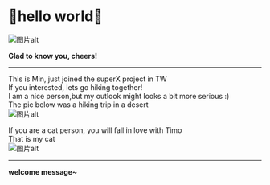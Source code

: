 # 👋hello world👋

![图片alt]([blob:https://rb31qf94jp.feishu.cn/ca9995b5-c43e-4a15-8e01-28812d18dab2](https://internal-api-drive-stream.feishu.cn/space/api/box/stream/download/v2/cover/boxcnqiNk7lmdNCSqUNpIwzTTSb/?fallback_source=1&height=1280&mount_node_token=GGIIdgaS6oyMqExQpNPcR3MVnAd&mount_point=docx_image&policy=equal&width=1280)"min")  

**Glad to know you, cheers!**  

-------------------
This is Min, just joined the superX project in TW  
If you interested, lets go hiking together!   
I am a nice person,but my outlook might looks a bit more serious :)  
The pic below was a hiking trip in a desert  
![图片alt](blob:https://rb31qf94jp.feishu.cn/ca9995b5-c43e-4a15-8e01-28812d18dab2"desert")

If you are a cat person, you will fall in love with Timo  
That is my cat  
![图片alt](https://internal-api-drive-stream.feishu.cn/space/api/box/stream/download/v2/cover/boxcnuPd2rRn0xNP9o66mIDfAtb/?fallback_source=1&height=1280&mount_node_token=doxudIAIsgSyMoiIy6GvmK1jqPg&mount_point=docx_image&policy=equal&width=1280"cat")  

---------------------

**welcome message~**  
